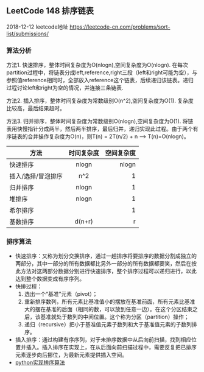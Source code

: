 ## LeetCode 148 排序链表

2018-12-12 leetcode地址 https://leetcode-cn.com/problems/sort-list/submissions/

### 算法分析

方法1. 快速排序，整体时间复杂度为O(nlogn),空间复杂度为O(nlogn). 在每次partition过程中，将链表分成left,reference,right三段（left和right可能为空），与参照值reference相同时，全部放入reference这个链表，后续递归该链表。递归过程讨论left和right为空的情况，并连接三条链表.

方法2. 插入排序，整体时间复杂度为常数级别O(n^2),空间复杂度为O(1). 复杂度比较高，最后结果超时。

方法3. 归并排序，整体时间复杂度为常数级别O(nlogn),空间复杂度为O(1). 将链表用快慢指针分成两半，然后两半排序，最后归并，递归实现此过程。由于两个有序链表的合并操作复杂度为O(n)，则T(n) = 2T(n/2) + n --> T(n)=O(nlogn)。


|方法|时间复杂度|空间复杂度|
| - | :-: | -: | 
|快速排序|nlogn|nlogn|
|插入/选择/冒泡排序|n^2|1|
|归并排序|nlogn|1|
|堆排序|nlogn|1|
|希尔排序||1|
|基数排序|d(n+r)|r|

### 排序算法
- 快速排序：又称为划分交换排序，通过一趟排序将要排序的数据分割成独立的两部分，其中一部分的所有数据都比另外一部分的所有数据都要笑，然后在按此方法对这两部分数据分别进行快速排序，整个排序过程可以递归进行，以此达到整个数据变成有序序列。
- 快排过程：
  1. 选出一个“基准”元素（pivot）；
  2.  重新排序数列，所有元素比基准值小的摆放在基准前面，所有元素比基准大的摆在基准的后面（相同的数，可以放到任意一边）。在这个分区结束之后，该基准就处于数列的中间位置。这个称为分区（partition）操作；
  3. 递归（recursive）把小于基准值元素子数列和大于基准值元素的子数列排序。
- 插入排序：通过构建有序序列，对于未排序数据中从后向前扫描，找到相应位置并插入。插入排序在实现上，在从后面向前扫描过程中，需要反复把已排序元素逐步向后挪位，为最新元素提供插入空间。
- [python实现排序算法](https://www.cnblogs.com/reader/p/9561225.html)

